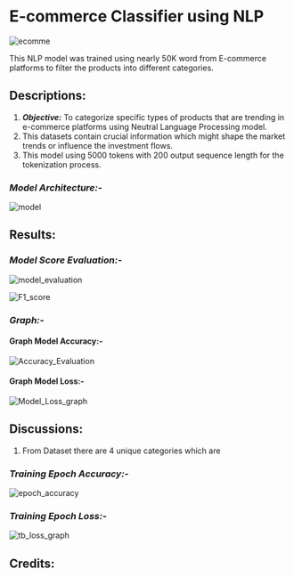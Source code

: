 # **E-commerce Classifier using NLP**
 ![ecomme](https://github.com/user-attachments/assets/3bbc02a6-8234-4016-893a-508141a0e218)  

This NLP model was trained using nearly 50K word from E-commerce platforms to filter the products into different categories.

## **Descriptions:**
1. **_Objective:_** To categorize specific types of products that are trending in e-commerce platforms using Neutral Language Processing model.
2. This datasets contain crucial information which might shape the market trends or influence the investment flows.
3. This model using 5000 tokens with 200 output sequence length for the tokenization process.

### *Model Architecture:-*
![model](https://github.com/user-attachments/assets/6f719bc7-15f3-46fe-a0f4-a0fd1eca6ecc)
####

## **Results:**

### *Model Score Evaluation:-*
![model_evaluation](https://github.com/user-attachments/assets/aee17bd2-401f-406b-bd88-8ed4c3d97641)

![F1_score](https://github.com/user-attachments/assets/efaa0c96-4f70-4911-b81d-7d0a930adad3)


### *Graph:-*

#### Graph Model Accuracy:-
![Accuracy_Evaluation](https://github.com/user-attachments/assets/42d4d2c9-e35e-4f16-abae-48e0c8731b18)
#### Graph Model Loss:-
![Model_Loss_graph](https://github.com/user-attachments/assets/52c37ae5-0726-43f7-a48f-ad5dac855e06)

## **Discussions:**
1. From Dataset there are 4 unique categories which are
### *Training Epoch Accuracy:-*
![epoch_accuracy](https://github.com/user-attachments/assets/3e6355d7-d89e-4e66-9607-af94cc645523)

### *Training Epoch Loss:-*
![tb_loss_graph](https://github.com/user-attachments/assets/94e176e5-5d92-43e9-92ae-e5818a9e2e86)

## **Credits:**
